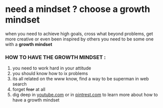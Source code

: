 # need a mindset ? choose a growth mindset #

when you need to achieve high goals, cross what beyond problems, get more creative or even been inspired by others you need to be some one with a **growth mindset**

### HOW TO HAVE THE **GROWTH MINDSET** :
1. you need to work hard in your attitude 
2. you should know how to ix problems 
3. its all related on the www know, find a way to be superman in web search 
4. forget ~~fear~~  at all
5. dig deep in [youtube.com](https://www.youtube.com/watch?v=KUWn_TJTrnU) or in [pintrest.com](https://www.pinterest.com/pin/1266706135443598/) to learn more about how to have a growth mindset



